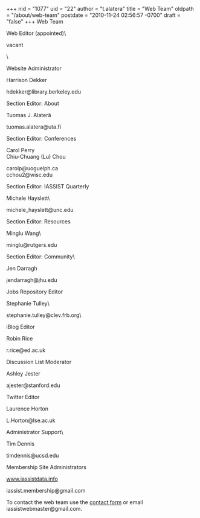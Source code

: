 +++
nid = "1077"
uid = "22"
author = "t.alatera"
title = "Web Team"
oldpath = "/about/web-team"
postdate = "2010-11-24 02:56:57 -0700"
draft = "false"
+++
Web Team

Web Editor (appointed)\

vacant

\

Website Administrator

Harrison Dekker

hdekker\@library.berkeley.edu

Section Editor: About

Tuomas J. Alaterä

tuomas.alatera\@uta.fi

Section Editor: Conferences

Carol Perry\
Chiu-Chuang (Lu) Chou

carolp\@uoguelph.ca\
cchou2\@wisc.edu

Section Editor: IASSIST Quarterly

Michele Hayslett\

michele\_hayslett\@unc.edu

Section Editor: Resources

Minglu Wang\

minglu\@rutgers.edu

Section Editor: Community\

Jen Darragh

jendarragh\@jhu.edu

Jobs Repository Editor

Stephanie Tulley\

stephanie.tulley\@clev.frb.org\

iBlog Editor

Robin Rice

r.rice\@ed.ac.uk

Discussion List Moderator

Ashley Jester

ajester\@stanford.edu

Twitter Editor

Laurence Horton

L.Horton\@lse.ac.uk

Administrator Support\

Tim Dennis

timdennis\@ucsd.edu

Membership Site Administrators

www.iassistdata.info

iassist.membership\@gmail.com

To contact the web team use the [contact
form](http://www.iassistdata.org/contact) or email
iassistwebmaster\@gmail.com.
